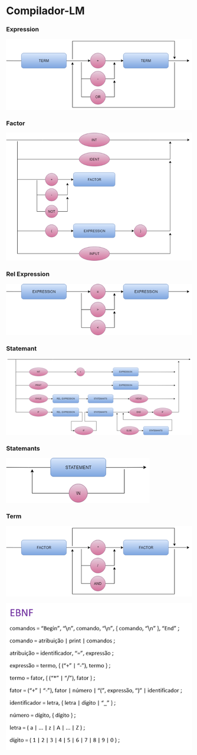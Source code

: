 # Compilador-LM

### Expression
![Diagrama](./Imgs/EXPRESSION.png)
<br>

### Factor
![Diagrama2](./Imgs/FACTOR.png)
<br>

### Rel Expression
![Diagrama3](./Imgs/REL_EXPRESSION.png)
<br>

### Statemant
![Diagrama4](./Imgs/STATEMANT.png)
<br>

### Statemants
![Diagrama5](./Imgs/STATEMENTS.png)
<br>

### Term
![Diagrama6](./Imgs/TERM.png)
<br>

![EBNF](./Imgs/_ebnf.PNG)
